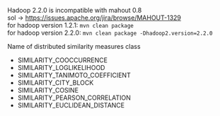 Hadoop 2.2.0 is incompatible with mahout 0.8  
sol -> https://issues.apache.org/jira/browse/MAHOUT-1329  
for hadoop version 1.2.1: `mvn clean package`  
for hadoop version 2.2.0: `mvn clean package -Dhadoop2.version=2.2.0`  

Name of distributed similarity measures class  
- SIMILARITY_COOCCURRENCE  
- SIMILARITY_LOGLIKELIHOOD  
- SIMILARITY_TANIMOTO_COEFFICIENT   
- SIMILARITY_CITY_BLOCK  
- SIMILARITY_COSINE  
- SIMILARITY_PEARSON_CORRELATION  
- SIMILARITY_EUCLIDEAN_DISTANCE  

